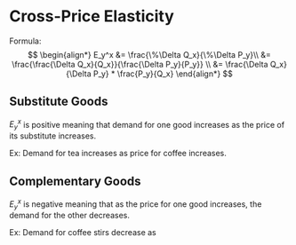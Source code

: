 # Cross-Price Elasticity
Formula:
$$
\begin{align*}
E_y^x &= \frac{\%\Delta Q_x}{\%\Delta P_y}\\
	  &= \frac{\frac{\Delta Q_x}{Q_x}}{\frac{\Delta P_y}{P_y}} \\
	  &= \frac{\Delta Q_x}{\Delta P_y} * \frac{P_y}{Q_x}
\end{align*}
$$
## Substitute Goods
$E_y^x$ is positive meaning that demand for one good increases as the price of its substitute increases.

Ex: Demand for tea increases as price for coffee increases.

## Complementary Goods
$E_y^x$ is negative meaning that as the price for one good increases, the demand for the other decreases.

Ex: Demand for coffee stirs decrease as 